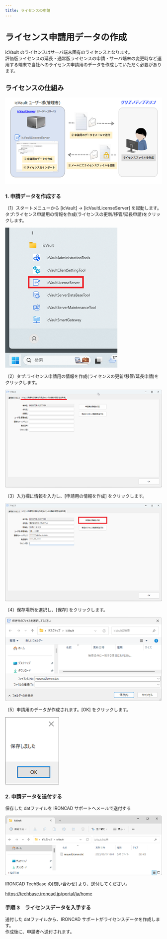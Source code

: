 ```yaml
---
title: ライセンスの申請
---
```


# ライセンス申請用データの作成

icVault のライセンスはサーバ端末固有のライセンスとなります。<br>
評価版ライセンスの延長・通常版ライセンスの申請・サーバ端末の変更時など運用する端末で当社へのライセンス申請用のデータを作成していただく必要があります。

## ライセンスの仕組み

![フロー](./img/Li_apply_000.png)


### 1. 申請データを作成する

〔1〕スタートメニューから [icVault] → [icVaultLicenseServer] を起動します。
タブ:ライセンス申請用の情報を作成(ライセンスの更新/移管/延長申請)をクリックします。

![LicenseServer](./img/Li_apply_001.png)

〔2〕タブ:ライセンス申請用の情報を作成(ライセンスの更新/移管/延長申請)をクリックします。

![作成画面1](./img/Li_apply_002.png)

〔3〕入力欄に情報を入力し、[申請用の情報を作成] をクリックします。

![作成画面2](./img/Li_apply_003.png)

〔4〕保存場所を選択し、[保存] をクリックします。

![作成画面保存](./img/Li_apply_004.png)

〔5〕申請用のデータが作成されます。[OK] をクリックします。

![保存完了](./img/Li_apply_005.png)


### 2. 申請データを送付する

保存した datファイルを IRONCAD サポートへメールで送付する

![ファイル](./img/Li_apply_011.png)

IRONCAD TechBase の[問い合わせ] より、送付してください。

https://techbase.ironcad.jp/portal/ja/home

### 手順 3　ライセンスデータを入手する

送付した datファイルから、IRONCAD サポートがライセンスデータを作成します。<br>
作成後に、申請者へ送付されます。


